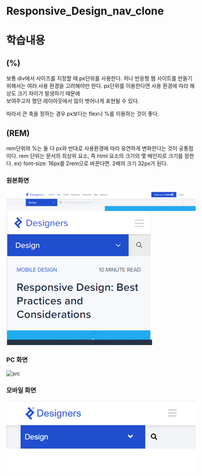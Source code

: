 ﻿# Responsive_Design_nav_clone

# 학습내용 

## (%)
보통 div에서 사이즈를 지정할 때 px단위를 사용한다.
허나 반응형 웹 사이트를 만들기 위해서는 여러 사용 환경을 고려해야만 한다.
px단위를 이용한다면 사용 환경에 따라 해상도 크기 차이가 발생하기 때문에  
 보여주고자 했던 레이아웃에서 많이 벗어나게 표현될 수 있다.

 따라서 큰 축을 정하는 경우 px보다는 flex나 %를 이용하는 것이 좋다.


## (REM)
rem단위와 %는 둘 다 px와 반대로 사용환경에 따라 유연하게 변화한다는 것이 공통점이다.
rem 단위는 문서의 최상위 요소, 즉 html 요소의 크기의 몇 배인지로 크기를 정한다.
ex) font-size: 16px를 2rem으로 바꾼다면. 2배의 크기 32px가 된다. 


### 원본화면 

![src](screenshot/re_1496x342.png?raw=true)
![src]( screenshot/re_412x342_mob.png?raw=true)

### PC 화면

![src](screenshot/1760x403_clone.png?raw=true)

### 모바일 화면

![src](screenshot/re_412x342_mob_clone.png?raw=true)
